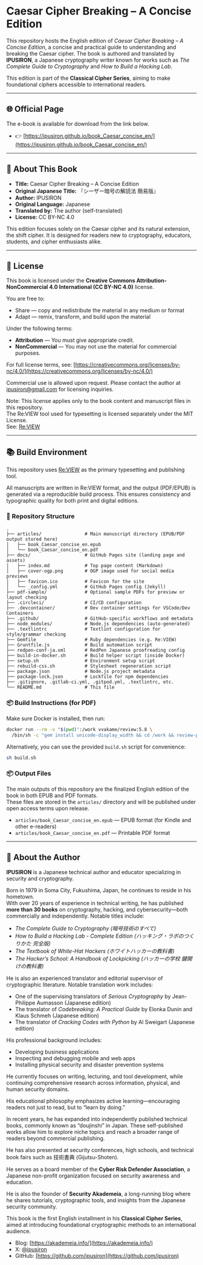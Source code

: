 # Caesar Cipher Breaking – A Concise Edition

This repository hosts the English edition of _Caesar Cipher Breaking – A Concise Edition_, a concise and practical guide to understanding and breaking the Caesar cipher. The book is authored and translated by **IPUSIRON**, a Japanese cryptography writer known for works such as _The Complete Guide to Cryptography_ and _How to Build a Hacking Lab_.

This edition is part of the **Classical Cipher Series**, aiming to make foundational ciphers accessible to international readers.

---

## 🌐 Official Page

The e-book is available for download from the link below.

- 👉 [https://ipusiron.github.io/book_Caesar_concise_en/](https://ipusiron.github.io/book_Caesar_concise_en/)

---

## 📖 About This Book

- **Title:** Caesar Cipher Breaking – A Concise Edition
- **Original Japanese Title:** 『シーザー暗号の解読法 簡易版』  
- **Author:** IPUSIRON  
- **Original Language:** Japanese  
- **Translated by:** The author (self-translated)  
- **License:** CC BY-NC 4.0

This edition focuses solely on the Caesar cipher and its natural extension, the shift cipher. It is designed for readers new to cryptography, educators, students, and cipher enthusiasts alike.

---

## 📄 License

This book is licensed under the **Creative Commons Attribution-NonCommercial 4.0 International (CC BY-NC 4.0)** license.

You are free to:

- Share — copy and redistribute the material in any medium or format
- Adapt — remix, transform, and build upon the material

Under the following terms:

- **Attribution** — You must give appropriate credit.
- **NonCommercial** — You may not use the material for commercial purposes.

For full license terms, see: [https://creativecommons.org/licenses/by-nc/4.0/](https://creativecommons.org/licenses/by-nc/4.0/)

Commercial use is allowed upon request. Please contact the author at ipusiron@gmail.com for licensing inquiries.

Note: This license applies only to the book content and manuscript files in this repository.  
The Re:VIEW tool used for typesetting is licensed separately under the MIT License.  
See: [Re:VIEW](https://github.com/kmuto/review)

---

## 📚 Build Environment

This repository uses [Re:VIEW](https://github.com/kmuto/review) as the primary typesetting and publishing tool.

All manuscripts are written in Re:VIEW format, and the output (PDF/EPUB) is generated via a reproducible build process.
This ensures consistency and typographic quality for both print and digital editions.

### 📁 Repository Structure

```text
.
├── articles/                # Main manuscript directory (EPUB/PDF output stored here)
│   ├── book_Caesar_concise_en.epub
│   └── book_Caesar_concise_en.pdf
├── docs/                    # GitHub Pages site (landing page and assets)
│   ├── index.md             # Top page content (Markdown)
│   ├── cover-ogp.png        # OGP image used for social media previews
│   ├── favicon.ico          # Favicon for the site
│   └── _config.yml          # GitHub Pages config (Jekyll)
├── pdf-sample/              # Optional sample PDFs for preview or layout checking
├── .circleci/               # CI/CD configuration
├── .devcontainer/           # Dev container settings for VSCode/Dev Containers
├── .github/                 # GitHub-specific workflows and metadata
├── node_modules/            # Node.js dependencies (auto-generated)
├── .textlintrc              # Textlint configuration for style/grammar checking
├── Gemfile                  # Ruby dependencies (e.g. Re:VIEW)
├── Gruntfile.js             # Build automation script
├── redpen-conf-ja.xml       # RedPen Japanese proofreading config
├── build-in-docker.sh       # Build helper script (inside Docker)
├── setup.sh                 # Environment setup script
├── rebuild-css.sh           # Stylesheet regeneration script
├── package.json             # Node.js project metadata
├── package-lock.json        # Lockfile for npm dependencies
├── .gitignore, .gitlab-ci.yml, .gitpod.yml, .textlintrc, etc.
└── README.md                # This file
```

### 📦 Build Instructions (for PDF)

Make sure Docker is installed, then run:

```sh
docker run --rm -v "$(pwd)":/work vvakame/review:5.8 \
  /bin/sh -c "gem install unicode-display_width && cd /work && review-pdfmaker config.yml"
```

Alternatively, you can use the provided `build.sh` script for convenience:

```sh
sh build.sh
```

### 📦 Output Files

The main outputs of this repository are the finalized English edition of the book in both EPUB and PDF formats.  
These files are stored in the `articles/` directory and will be published under open access terms upon release.

- `articles/book_Caesar_concise_en.epub` — EPUB format (for Kindle and other e-readers)
- `articles/book_Caesar_concise_en.pdf` — Printable PDF format

---

## 👤 About the Author

**IPUSIRON** is a Japanese technical author and educator specializing in security and cryptography.

Born in 1979 in Soma City, Fukushima, Japan, he continues to reside in his hometown.  
With over 20 years of experience in technical writing, he has published **more than 30 books** on cryptography, hacking, and cybersecurity—both commercially and independently.
Notable titles include:

- _The Complete Guide to Cryptography (暗号技術のすべて)_
- _How to Build a Hacking Lab - Complete Edition (ハッキング・ラボのつくりかた 完全版)_
- _The Textbook of White-Hat Hackers (ホワイトハッカーの教科書)_
- _The Hacker’s School: A Handbook of Lockpicking (ハッカーの学校 鍵開けの教科書)_

He is also an experienced translator and editorial supervisor of cryptographic literature.
Notable translation work includes:

- One of the supervising translators of _Serious Cryptography_ by Jean-Philippe Aumasson (Japanese edition)  
- The translator of _Codebreaking: A Practical Guide_ by Elonka Dunin and Klaus Schmeh (Japanese edition)  
- The translator of _Cracking Codes with Python_ by Al Sweigart (Japanese edition)

His professional background includes:

- Developing business applications
- Inspecting and debugging mobile and web apps
- Installing physical security and disaster prevention systems

He currently focuses on writing, lecturing, and tool development, while continuing comprehensive research across information, physical, and human security domains.

His educational philosophy emphasizes active learning—encouraging readers not just to read, but to “learn by doing.”

In recent years, he has expanded into independently published technical books, commonly known as “doujinshi” in Japan. These self-published works allow him to explore niche topics and reach a broader range of readers beyond commercial publishing.

He has also presented at security conferences, high schools, and technical book fairs such as 技術書典 (Gijutsu-Shoten).

He serves as a board member of the **Cyber Risk Defender Association**, a Japanese non-profit organization focused on security awareness and education.

He is also the founder of **Security Akademeia**, a long-running blog where he shares tutorials, cryptographic tools, and insights from the Japanese security community.

This book is the first English installment in his **Classical Cipher Series**, aimed at introducing foundational cryptographic methods to an international audience.

- Blog: [https://akademeia.info/](https://akademeia.info/)  
- X: [@ipusiron](https://x.com/ipusiron)  
- GitHub: [https://github.com/ipusiron](https://github.com/ipusiron)

